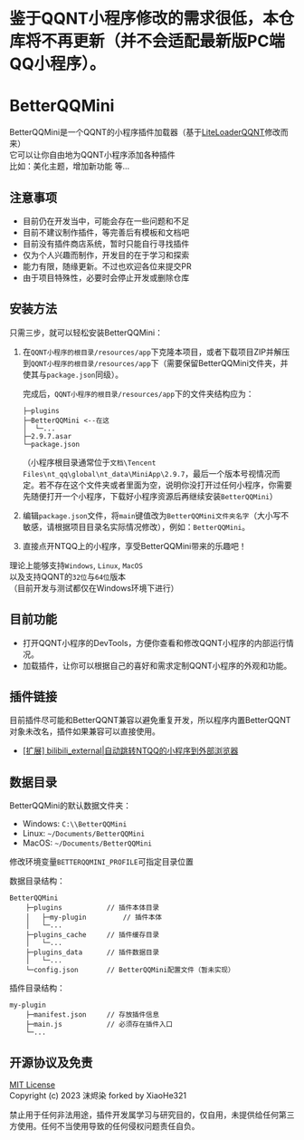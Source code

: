 # 鉴于QQNT小程序修改的需求很低，本仓库将不再更新（并不会适配最新版PC端QQ小程序）。
# BetterQQMini

BetterQQMini是一个QQNT的小程序插件加载器（基于[LiteLoaderQQNT](https://github.com/mo-jinran/LiteLoaderQQNT)修改而来）  
它可以让你自由地为QQNT小程序添加各种插件  
比如：美化主题，增加新功能 等...


## 注意事项

- 目前仍在开发当中，可能会存在一些问题和不足
- 目前不建议制作插件，等完善后有模板和文档吧
- 目前没有插件商店系统，暂时只能自行寻找插件
- 仅为个人兴趣而制作，开发目的在于学习和探索
- 能力有限，随缘更新。不过也欢迎各位来提交PR
- 由于项目特殊性，必要时会停止开发或删除仓库


## 安装方法

只需三步，就可以轻松安装BetterQQMini：

1. 在`QQNT小程序的根目录/resources/app`下克隆本项目，或者下载项目ZIP并解压到`QQNT小程序的根目录/resources/app`下（需要保留BetterQQMini文件夹，并使其与`package.json`同级）。

   完成后，`QQNT小程序的根目录/resources/app`下的文件夹结构应为：

   ```
   ├─plugins
   ├─BetterQQMini <--在这
   │  └─...
   ├─2.9.7.asar
   └─package.json
   ```
   （小程序根目录通常位于`文档\Tencent Files\nt_qq\global\nt_data\MiniApp\2.9.7`，最后一个版本号视情况而定。若不存在这个文件夹或者里面为空，说明你没打开过任何小程序，你需要先随便打开一个小程序，下载好小程序资源后再继续安装`BetterQQMini`）

2. 编辑`package.json`文件，将`main`键值改为`BetterQQMini文件夹名字`（大小写不敏感，请根据项目目录名实际情况修改），例如：`BetterQQMini`。

3. 直接点开NTQQ上的小程序，享受BetterQQMini带来的乐趣吧！

理论上能够支持`Windows`, `Linux`, `MacOS`  
以及支持QQNT的`32位`与`64位`版本  
（目前开发与测试都仅在Windows环境下进行）


## 目前功能

- 打开QQNT小程序的DevTools，方便你查看和修改QQNT小程序的内部运行情况。
- 加载插件，让你可以根据自己的喜好和需求定制QQNT小程序的外观和功能。


## 插件链接

目前插件尽可能和BetterQQNT兼容以避免重复开发，所以程序内置BetterQQNT对象未改名，插件如果兼容可以直接使用。

- [[扩展] bilibili_external|自动跳转NTQQ的小程序到外部浏览器](https://github.com/xh321/BetterQQMini-bilibili-external)


## 数据目录

BetterQQMini的默认数据文件夹：

- Windows: `C:\\BetterQQMini`
- Linux: `~/Documents/BetterQQMini`
- MacOS: `~/Documents/BetterQQMini`

修改环境变量`BETTERQQMINI_PROFILE`可指定目录位置

数据目录结构：
```
BetterQQMini
    ├─plugins           // 插件本体目录
    │   ├─my-plugin         // 插件本体
    │   └─...
    ├─plugins_cache     // 插件缓存目录
    │   └─...
    ├─plugins_data      // 插件数据目录
    │   └─...
    └─config.json       // BetterQQMini配置文件（暂未实现）
```

插件目录结构：
```
my-plugin
    ├─manifest.json     // 存放插件信息
    ├─main.js           // 必须存在插件入口
    └─...
```


## 开源协议及免责

[MIT License](./LICENSE)  
Copyright (c) 2023 沫烬染 forked by XiaoHe321

禁止用于任何非法用途，插件开发属学习与研究目的，仅自用，未提供给任何第三方使用。任何不当使用导致的任何侵权问题责任自负。
